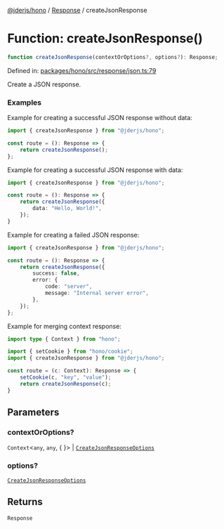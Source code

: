 [@jderjs/hono](../../README.md) / [Response](../README.md) / createJsonResponse

# Function: createJsonResponse()

```ts
function createJsonResponse(contextOrOptions?, options?): Response;
```

Defined in: [packages/hono/src/response/json.ts:79](https://github.com/jder-std/hono/blob/b7adb5479e2132232836f49b324da0bc45309321/packages/hono/src/response/json.ts#L79)

Create a JSON response.

### Examples

Example for creating a successful JSON response without data:

```ts
import { createJsonResponse } from "@jderjs/hono";

const route = (): Response => {
    return createJsonResponse();
};
```

Example for creating a successful JSON response with data:

```ts
import { createJsonResponse } from "@jderjs/hono";

const route = (): Response => {
    return createJsonResponse({
        data: "Hello, World!",
    });
}
```

Example for creating a failed JSON response:

```ts
import { createJsonResponse } from "@jderjs/hono";

const route = (): Response => {
    return createJsonResponse({
        success: false,
        error: {
            code: "server",
            message: "Internal server error",
        },
    });
};
```

Example for merging context response:

```ts
import type { Context } from "hono";

import { setCookie } from "hono/cookie";
import { createJsonResponse } from "@jderjs/hono";

const route = (c: Context): Response => {
    setCookie(c, "key", "value");
    return createJsonResponse(c);
}
```

## Parameters

### contextOrOptions?

`Context`\<`any`, `any`, \{
\}\> | [`CreateJsonResponseOptions`](../type-aliases/CreateJsonResponseOptions.md)

### options?

[`CreateJsonResponseOptions`](../type-aliases/CreateJsonResponseOptions.md)

## Returns

`Response`
